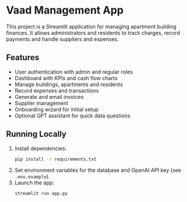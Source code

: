 # Vaad Management App

This project is a Streamlit application for managing apartment building finances.
It allows administrators and residents to track charges, record payments and
handle suppliers and expenses.

## Features
- User authentication with admin and regular roles
- Dashboard with KPIs and cash flow charts
- Manage buildings, apartments and residents
- Record expenses and transactions
- Generate and email invoices
- Supplier management
- Onboarding wizard for initial setup
- Optional GPT assistant for quick data questions

## Running Locally
1. Install dependencies:
   ```bash
   pip install -r requirements.txt
   ```
2. Set environment variables for the database and OpenAI API key
   (see `.env.example`).
3. Launch the app:
   ```bash
   streamlit run app.py
   ```
